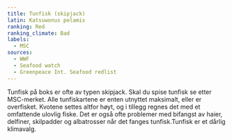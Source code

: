 ```yaml
---
title: Tunfisk (skipjack)
latin: Katsuwonus pelamis
ranking: Red
ranking_climate: Bad
labels:
  - MSC
sources: 
  - WWF
  - Seafood watch
  - Greenpeace Int. Seafood redlist
---
```

Tunfisk på boks er ofte av typen skipjack. Skal du spise tunfisk se etter MSC-merket. Alle tunfiskartene er enten utnyttet maksimalt, eller er overfisket. Kvotene settes altfor høyt, og i tillegg regnes det med et omfattende ulovlig fiske. Det er også ofte problemer med bifangst av haier, delfiner, skilpadder og albatrosser når det fanges tunfisk.Tunfisk er et dårlig klimavalg.
